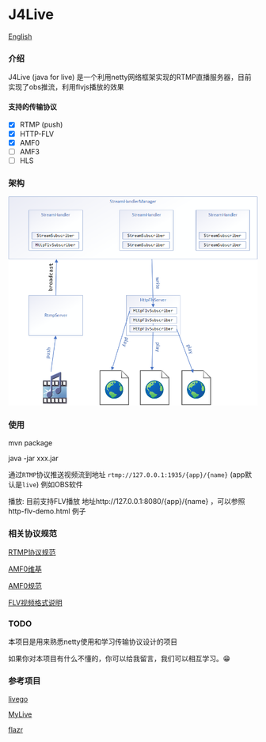 # J4Live
[English](README_en.md)

### 介绍
J4Live (java for live) 是一个利用netty网络框架实现的RTMP直播服务器，目前实现了obs推流，利用flvjs播放的效果

#### 支持的传输协议
- [x] RTMP (push)
- [x] HTTP-FLV
- [x] AMF0
- [ ] AMF3
- [ ] HLS

### 架构

![架构](./arche.png)


### 使用
mvn package

java -jar xxx.jar
 
通过`RTMP`协议推送视频流到地址 `rtmp://127.0.0.1:1935/{app}/{name}` (app默认是`live`) 例如OBS软件

播放: 目前支持FLV播放 地址http://127.0.0.1:8080/{app}/{name} ，可以参照 http-flv-demo.html 例子

### 相关协议规范
[RTMP协议规范](https://wwwimages2.adobe.com/content/dam/acom/en/devnet/rtmp/pdf/rtmp_specification_1.0.pdf)

[AMF0维基](https://en.wikipedia.org/wiki/Action_Message_Format#AMF0)

[AMF0规范](https://www.adobe.com/content/dam/acom/en/devnet/pdf/amf0-file-format-specification.pdf)

[FLV视频格式说明](http://download.macromedia.com/f4v/video_file_format_spec_v10_1.pdf)


### TODO
本项目是用来熟悉netty使用和学习传输协议设计的项目

如果你对本项目有什么不懂的，你可以给我留言，我们可以相互学习。😁

### 参考项目
[livego](https://github.com/gwuhaolin/livego)

[MyLive](https://github.com/YuboLong/MyLive)

[flazr](https://github.com/mconf/flazr)